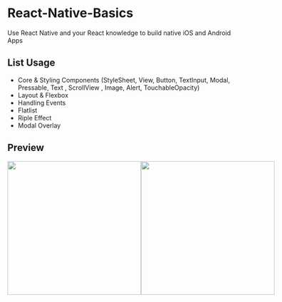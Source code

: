 # React-Native-Basics
Use React Native and your React knowledge to build native iOS and Android Apps

## List Usage
- Core & Styling Components (StyleSheet, View, Button, TextInput, Modal, Pressable, Text , ScrollView , Image, Alert, TouchableOpacity)
- Layout & Flexbox
- Handling Events
- Flatlist
- Riple Effect
- Modal Overlay

## Preview
<div align="center">
  <div style="display: flex; flex-direction: row; align-items: flex-start;">
   <img width="300" height="auto"src="https://user-images.githubusercontent.com/30428194/184524381-91c80a98-8540-4a6a-86f7-46a713aafc9c.jpg"/>
     <img width="300" height="auto" src="https://user-images.githubusercontent.com/30428194/184524382-56ff8da8-4b8e-4d90-bd9b-aad70bdc6e58.jpg"/>
 </div>
</div>
